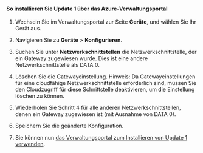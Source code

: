 
#### So installieren Sie Update 1 über das Azure-Verwaltungsportal

1. Wechseln Sie im Verwaltungsportal zur Seite **Geräte**, und wählen Sie Ihr Gerät aus.
 
2. Navigieren Sie zu **Geräte** > **Konfigurieren**.

3. Suchen Sie unter **Netzwerkschnittstellen** die Netzwerkschnittstelle, der ein Gateway zugewiesen wurde. Dies ist eine andere Netzwerkschnittstelle als DATA 0.

4. Löschen Sie die Gatewayeinstellung. Hinweis: Da Gatewayeinstellungen für eine cloudfähige Netzwerkschnittstelle erforderlich sind, müssen Sie den Cloudzugriff für diese Schnittstelle deaktivieren, um die Einstellung löschen zu können.

5. Wiederholen Sie Schritt 4 für alle anderen Netzwerkschnittstellen, denen ein Gateway zugewiesen ist (mit Ausnahme von DATA 0).

6. Speichern Sie die geänderte Konfiguration.

7. Sie können nun [das Verwaltungsportal zum Installieren von Update 1 verwenden](#use-the-management-portal-to-install-update-1).

<!---HONumber=July15_HO4-->